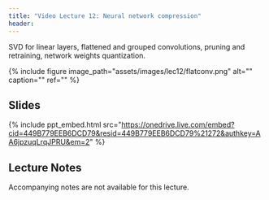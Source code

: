 ```yaml
---
title: "Video Lecture 12: Neural network compression"
header:
---
```


SVD for linear layers, flattened and grouped convolutions, pruning and
retraining, network weights quantization.

{% include figure image_path="assets/images/lec12/flatconv.png" alt="" caption="" ref="" %}

## Slides

{% include ppt_embed.html
src="https://onedrive.live.com/embed?cid=449B779EEB6DCD79&resid=449B779EEB6DCD79%21272&authkey=AA6jpzuqLrqJPRU&em=2" %}

## Lecture Notes

Accompanying notes are not available for this lecture.

